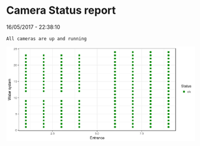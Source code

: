 Camera Status report
================
16/05/2017 - 22:38:10

    All cameras are up and running

![](camreport_files/figure-markdown_github/unnamed-chunk-2-1.png)

